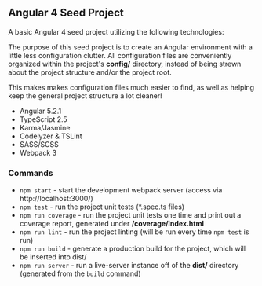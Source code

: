 ## Angular 4 Seed Project

A basic Angular 4 seed project utilizing the following technologies:

The purpose of this seed project is to create an Angular environment with a little less configuration clutter. All configuration files are conveniently organized within the project's **config/** directory, instead of being strewn about the project structure and/or the project root. 

This makes makes configuration files much easier to find, as well as helping keep the general project structure a lot cleaner! 

* Angular 5.2.1
* TypeScript 2.5
* Karma/Jasmine
* Codelyzer & TSLint
* SASS/SCSS
* Webpack 3

### Commands

* `npm start` - start the development webpack server (access via http://localhost:3000/)
* `npm test` - run the project unit tests (*.spec.ts files)
* `npm run coverage` - run the project unit tests one time and print out a coverage report, generated under **/coverage/index.html**
* `npm run lint` - run the project linting (will be run every time `npm test` is run)
* `npm run build` - generate a production build for the project, which will be inserted into dist/
* `npm run server` - run a live-server instance off of the **dist/** directory (generated from the `build` command)